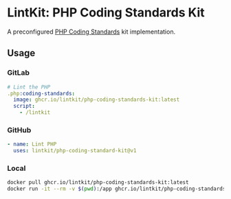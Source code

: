 # LintKit: PHP Coding Standards Kit

A preconfigured [PHP Coding Standards](https://github.com/PHP-CS-Fixer/PHP-CS-Fixer) kit implementation.

## Usage

### GitLab

```yaml
# Lint the PHP
.php:coding-standards:
  image: ghcr.io/lintkit/php-coding-standards-kit:latest
  script:
    - /lintkit
```

### GitHub

```yaml
- name: Lint PHP
  uses: lintkit/php-coding-standard-kit@v1
```

### Local

```bash
docker pull ghcr.io/lintkit/php-coding-standards-kit:latest
docker run -it --rm -v $(pwd):/app ghcr.io/lintkit/php-coding-standards-kit
```
